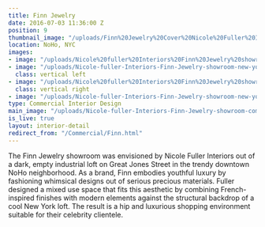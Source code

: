 ```yaml
---
title: Finn Jewelry
date: 2016-07-03 11:36:00 Z
position: 9
thumbnail_image: "/uploads/Finn%20Jewelry%20Cover%20Nicole%20Fuller%20Interiors.jpg"
location: NoHo, NYC
images:
- image: "/uploads/Nicole%20fuller%20Interiors%20Finn%20Jewelry%20showroom%20new%20york%20city%20commercial%20retail%20designer.jpg"
- image: "/uploads/Nicole-fuller-Interiors-Finn-Jewelry-showroom-new-york-city-commercial-retail-designer-3.jpg"
  class: vertical left
- image: "/uploads/Nicole%20fuller%20Interiors%20Finn%20Jewelry%20showroom%20new%20york%20city%20commercial%20retail%20designer%201-af9bdc.jpg"
  class: vertical right
- image: "/uploads/Nicole-fuller-Interiors-Finn-Jewelry-showroom-new-york-city-commercial-retail-designer-5.jpg"
type: Commercial Interior Design
main_image: "/uploads/Nicole-fuller-Interiors-Finn-Jewelry-showroom-commercial-retail-designer-2.jpg"
is_live: true
layout: interior-detail
redirect_from: "/Commercial/Finn.html"
---
```


The Finn Jewelry showroom was envisioned by Nicole Fuller Interiors out of a dark, empty industrial loft on Great Jones Street in the trendy downtown NoHo neighborhood. As a brand, Finn embodies youthful luxury by fashioning whimsical designs out of serious precious materials. Fuller designed a mixed use space that fits this aesthetic by combining French-inspired finishes with modern elements against the structural backdrop of a cool New York loft. The result is a hip and luxurious shopping environment suitable for their celebrity clientele. 
